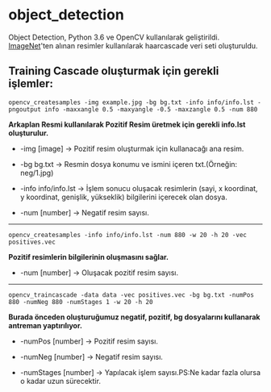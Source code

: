 # object_detection
Object Detection, Python 3.6 ve OpenCV kullanılarak geliştirildi. [ImageNet](http://www.image-net.org/synset?wnid=n04335693)'ten alınan resimler kullanılarak haarcascade veri seti oluşturuldu.

## Training Cascade oluşturmak için gerekli işlemler:

`opencv_createsamples -img example.jpg -bg bg.txt -info info/info.lst -pngoutput info -maxxangle 0.5 -maxyangle -0.5 -maxzangle 0.5 -num 880`

**Arkaplan Resmi kullanılarak Pozitif Resim üretmek için gerekli info.lst oluşturulur.**

* -img [image] -> Pozitif resim oluşturmak için kullanacağı ana resim.

* -bg bg.txt -> Resmin dosya konumu ve ismini içeren txt.(Örneğin: neg/1.jpg)

* -info info/info.lst -> İşlem sonucu oluşacak resimlerin (sayi, x koordinat, y koordinat, genişlik, yükseklik) bilgilerini içerecek olan dosya.

* -num [number] -> Negatif resim sayısı.

-----------------------------------------------------------------------------------------------

`opencv_createsamples -info info/info.lst -num 880 -w 20 -h 20 -vec positives.vec`

**Pozitif resimlerin bilgilerinin oluşmasını sağlar.**

* -num [number] -> Oluşacak pozitif resim sayısı.

-----------------------------------------------------------------------------------------------

`opencv_traincascade -data data -vec positives.vec -bg bg.txt -numPos 880 -numNeg 880 -numStages 1 -w 20 -h 20`

**Burada önceden oluşturuğumuz negatif, pozitif, bg dosyalarını kullanarak antreman yaptırılıyor.**

* -numPos [number] -> Pozitif resim sayısı.

* -numNeg [number] -> Negatif resim sayısı.

* -numStages [number] -> Yapılacak işlem sayısı.PS:Ne kadar fazla olursa o kadar uzun sürecektir.
